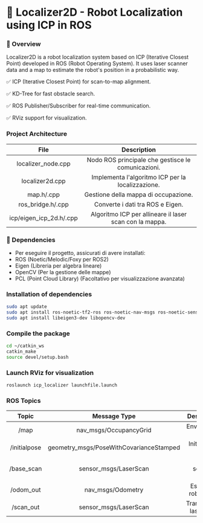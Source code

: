 # 📌 Localizer2D - Robot Localization using ICP in ROS

### 🔹 Overview

Localizer2D is a robot localization system based on ICP (Iterative Closest Point) developed in ROS (Robot Operating System).
It uses laser scanner data and a map to estimate the robot's position in a probabilistic way.

✅ ICP (Iterative Closest Point) for scan-to-map alignment.

✅ KD-Tree for fast obstacle search.

✅ ROS Publisher/Subscriber for real-time communication.

✅ RViz support for visualization.

### Project Architecture
| File | Description
| :---:   | :---: | 
| localizer_node.cpp | Nodo ROS principale che gestisce le comunicazioni.  
| localizer2d.cpp | Implementa l'algoritmo ICP per la localizzazione. 
| map.h/.cpp | 	Gestione della mappa di occupazione. 
| ros_bridge.h/.cpp | Converte i dati tra ROS e Eigen.
| icp/eigen_icp_2d.h/.cpp | Algoritmo ICP per allineare il laser scan con la mappa.

### 📌 Dependencies
- Per eseguire il progetto, assicurati di avere installati:
- ROS (Noetic/Melodic/Foxy per ROS2)
- Eigen (Libreria per algebra lineare)
- OpenCV (Per la gestione delle mappe)
- PCL (Point Cloud Library) (Facoltativo per visualizzazione avanzata)

### Installation of dependencies
```bash
sudo apt update
sudo apt install ros-noetic-tf2-ros ros-noetic-nav-msgs ros-noetic-sensor-msgs
sudo apt install libeigen3-dev libopencv-dev
```

### Compile the package
```bash
cd ~/catkin_ws
catkin_make
source devel/setup.bash
```

### Launch RViz for visualization
```bash
roslaunch icp_localizer launchfile.launch
```

### ROS Topics
| Topic | Message Type    | 	Description 
| :---:   | :---: | :---: | 
| /map | nav_msgs/OccupancyGrid   | Environment map 
| /initialpose | geometry_msgs/PoseWithCovarianceStamped   | Initial robot pose 
| /base_scan | 	sensor_msgs/LaserScan   | Laser scanner data 
| /odom_out | nav_msgs/Odometry   | Estimated robot pose 
| /scan_out | sensor_msgs/LaserScan   | Transformed laser scan 
